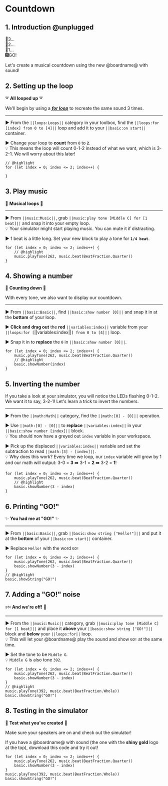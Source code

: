 # Countdown

## 1. Introduction @unplugged

🎇3...  
🎇2...  
🎇1...  
🎆GO!

Let's create a musical countdown using the new @boardname@ with sound! 

## 2. Setting up the loop

➰ **All looped up** ➰

We'll begin by using a [__*for loop*__](#forLoop "repeat code for a given number of times using an index") to recreate the same sound 3 times.

---

► From the ``||loops:Loops||`` category in your toolbox, find the ``||loops:for [index] from 0 to [4]||`` loop and add it to your ``||basic:on start||`` container.

► Change your loop to **count** from ``0`` to **``2``**.  
💡 This means the loop will count 0-1-2 instead of what we want, which is 3-2-1. We will worry about this later!

```blocks
// @highlight
for (let index = 0; index <= 2; index++) {
	
}
```

## 3. Play music

🎵 **Musical loops** 🎵

---

► From ``||music:Music||``, grab ``||music:play tone [Middle C] for [1 beat]||`` and snap it into your empty loop.  
💡 Your simulator might start playing music. You can mute it if distracting.

► 1 beat is a little long. Set your new block to play a tone for **``1/4 beat``**.

```blocks
for (let index = 0; index <= 2; index++) {
    // @highlight
    music.playTone(262, music.beat(BeatFraction.Quarter))
}
```

## 4. Showing a number

🔢 **Counting down** 🔢

With every tone, we also want to display our countdown.

---

► From ``||basic:Basic||``, find ``||basic:show number [0]||`` and snap it in at the **bottom** of your loop.

► **Click and drag out** the **red** ``||variables:index||`` variable from your ``||loops:for [``||variables:index||``] from 0 to [4]||`` loop.

► Snap it in to **replace** the ``0`` in ``||basic:show number [0]||``.

```blocks
for (let index = 0; index <= 2; index++) {
    music.playTone(262, music.beat(BeatFraction.Quarter))
    // @highlight
    basic.showNumber(index)
}
```

## 5. Inverting the number

If you take a look at your simulator, you will notice the LEDs flashing 0-1-2. We want it to say, 3-2-1! Let's learn a trick to invert the numbers.

---

► From the ``||math:Math||`` category, find the ``||math:[0] - [0]||`` operation.

► Use ``||math:[0] - [0]||`` to **replace** ``||variables:index||`` in your ``||basic:show number [index]||`` block.  
💡 You should now have a greyed out ``index`` variable in your workspace.

► Pick up the displaced ``||variables:index||`` variable and set the subtraction to read ``||math:[3] - [index]||``.  
💡 Why does this work? Every time we loop, our ``index`` variable will grow by 1 and our math will output: 3-0 = **3** ➡️ 3-1 = **2** ➡️ 3-2 = **1**!

```blocks
for (let index = 0; index <= 2; index++) {
    music.playTone(262, music.beat(BeatFraction.Quarter))
    // @highlight
    basic.showNumber(3 - index)
}
```

## 6. Printing "GO!"

✨ **You had me at "GO!"** ✨

---

► From ``||basic:Basic||``, grab ``||basic:show string ["Hello!"]||`` and put it at the **bottom** of your ``||basic:on start||`` container.

► Replace ``Hello!`` with the word ``GO!``

```blocks
for (let index = 0; index <= 2; index++) {
    music.playTone(262, music.beat(BeatFraction.Quarter))
    basic.showNumber(3 - index)
}
// @highlight
basic.showString("GO!")
```

## 7. Adding a "GO!" noise

🕬 **And we're off!** 🏇

---

► From the ``||music:Music||`` category, grab ``||music:play tone [Middle C] for [1 beat]||`` and place it **above** your ``||basic:show string ["GO!"]||`` block and **below** your ``||loops:for||`` loop.  
💡 This will let your @boardname@ play the sound and show ``GO!`` at the same time.

► Set the tone to be ``Middle G``.  
💡 ``Middle G`` is also tone ``392``.

```blocks
for (let index = 0; index <= 2; index++) {
    music.playTone(262, music.beat(BeatFraction.Quarter))
    basic.showNumber(3 - index)
}
// @highlight
music.playTone(392, music.beat(BeatFraction.Whole))
basic.showString("GO!")
```

## 8. Testing in the simulator

🚦 **Test what you've created** 🚦

Make sure your speakers are on and check out the simulator!  

If you have a @boardname@ with sound (the one with the **shiny gold** logo at the top), download this code and try it out!

```blocks
for (let index = 0; index <= 2; index++) {
    music.playTone(262, music.beat(BeatFraction.Quarter))
    basic.showNumber(3 - index)
}
music.playTone(392, music.beat(BeatFraction.Whole))
basic.showString("GO!")
```
